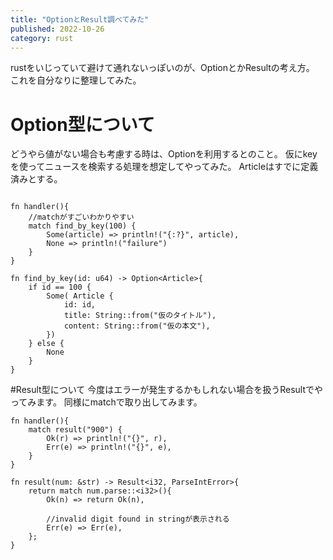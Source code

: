 ```yaml
---
title: "OptionとResult調べてみた"
published: 2022-10-26
category: rust
---
```


rustをいじっていて避けて通れないっぽいのが、OptionとかResultの考え方。
これを自分なりに整理してみた。

# Option型について
どうやら値がない場合も考慮する時は、Optionを利用するとのこと。
仮にkeyを使ってニュースを検索する処理を想定してやってみた。
Articleはすでに定義済みとする。

```

fn handler(){
    //matchがすごいわかりやすい
    match find_by_key(100) {
        Some(article) => println!("{:?}", article),
        None => println!("failure")
    }
}

fn find_by_key(id: u64) -> Option<Article>{
    if id == 100 {
        Some( Article {
            id: id,
            title: String::from("仮のタイトル"),
            content: String::from("仮の本文"),
        })
    } else {
        None
    }
}
```

#Result型について
今度はエラーが発生するかもしれない場合を扱うResultでやってみます。
同様にmatchで取り出してみます。

```
fn handler(){
    match result("900") {
        Ok(r) => println!("{}", r),
        Err(e) => println!("{}", e),
    }
}

fn result(num: &str) -> Result<i32, ParseIntError>{
    return match num.parse::<i32>(){
        Ok(n) => return Ok(n),

        //invalid digit found in stringが表示される
        Err(e) => Err(e),
    };
}

```